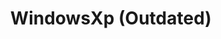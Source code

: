 ---
title: WindowsXp (Outdated)
draft: false
role: Junior
avatar: img/my_avatar.png
bio: Fan of movies、Cloud fan of NBA、Galgamer、Love coding
organization:
  name: Shanghai Jiao Tong University
  url: https://en.sjtu.edu.cn
social:
  - icon: github
    iconPack: fab
    url: https://github.com/WindowsXp-Beta
  - icon: zhihu
    iconPack: fab
    url: https://www.zhihu.com/people/xpho

weight: 1
widget:
  handler: about

  # Options: sm, md, lg and xl. Default is md.
  width:

  sidebar:
    # Options: left and right. Leave blank to hide.
    position:
    # Options: sm, md, lg and xl. Default is md.
    scale:

  background:
    # Options: primary, secondary, tertiary or any valid color value. Default is primary.
    color: secondary
    image:
    # Options: auto, cover and contain. Default is auto.
    size:
    # Options: center, top, right, bottom, left.
    position:
    # Options: fixed, local, scroll.
    attachment:
---